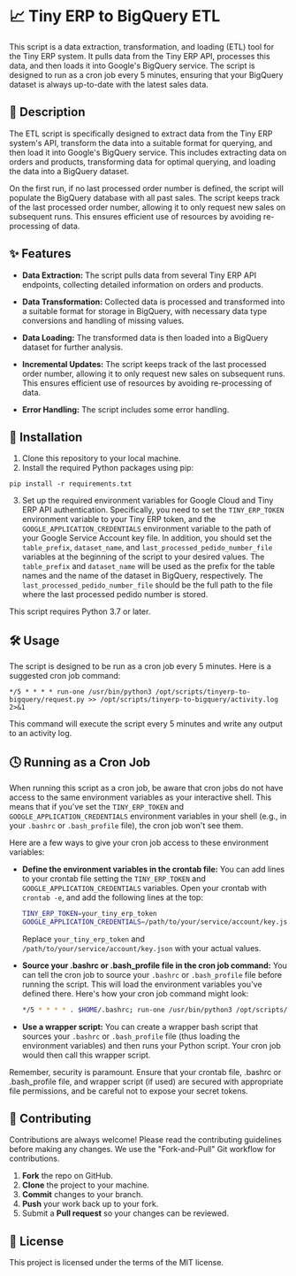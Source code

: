# 📈 Tiny ERP to BigQuery ETL

This script is a data extraction, transformation, and loading (ETL) tool for the Tiny ERP system. It pulls data from the Tiny ERP API, processes this data, and then loads it into Google's BigQuery service. The script is designed to run as a cron job every 5 minutes, ensuring that your BigQuery dataset is always up-to-date with the latest sales data.

## 📄 Description

The ETL script is specifically designed to extract data from the Tiny ERP system's API, transform the data into a suitable format for querying, and then load it into Google's BigQuery service. This includes extracting data on orders and products, transforming data for optimal querying, and loading the data into a BigQuery dataset.

On the first run, if no last processed order number is defined, the script will populate the BigQuery database with all past sales. The script keeps track of the last processed order number, allowing it to only request new sales on subsequent runs. This ensures efficient use of resources by avoiding re-processing of data.

## ✨ Features

- **Data Extraction:** The script pulls data from several Tiny ERP API endpoints, collecting detailed information on orders and products.

- **Data Transformation:** Collected data is processed and transformed into a suitable format for storage in BigQuery, with necessary data type conversions and handling of missing values.

- **Data Loading:** The transformed data is then loaded into a BigQuery dataset for further analysis.

- **Incremental Updates:** The script keeps track of the last processed order number, allowing it to only request new sales on subsequent runs. This ensures efficient use of resources by avoiding re-processing of data.

- **Error Handling:** The script includes some error handling.

## 🚀 Installation

1. Clone this repository to your local machine.
2. Install the required Python packages using pip:

```
pip install -r requirements.txt
```

3. Set up the required environment variables for Google Cloud and Tiny ERP API authentication.     Specifically, you need to set the `TINY_ERP_TOKEN` environment variable to your Tiny ERP token,     and the `GOOGLE_APPLICATION_CREDENTIALS` environment variable to the path of your Google Service Account key file.     In addition, you should set the `table_prefix`, `dataset_name`, and `last_processed_pedido_number_file` variables at the beginning of the script to your desired values.     The `table_prefix` and `dataset_name` will be used as the prefix for the table names and the name of the dataset in BigQuery, respectively.     The `last_processed_pedido_number_file` should be the full path to the file where the last processed pedido number is stored.

This script requires Python 3.7 or later.

## 🛠️ Usage

The script is designed to be run as a cron job every 5 minutes. Here is a suggested cron job command:

```
*/5 * * * * run-one /usr/bin/python3 /opt/scripts/tinyerp-to-bigquery/request.py >> /opt/scripts/tinyerp-to-bigquery/activity.log 2>&1
```

This command will execute the script every 5 minutes and write any output to an activity log.

## 🕓 Running as a Cron Job

When running this script as a cron job, be aware that cron jobs do not have access to the same environment variables as your interactive shell. This means that if you've set the `TINY_ERP_TOKEN` and `GOOGLE_APPLICATION_CREDENTIALS` environment variables in your shell (e.g., in your `.bashrc` or `.bash_profile` file), the cron job won't see them.

Here are a few ways to give your cron job access to these environment variables:

- **Define the environment variables in the crontab file:** You can add lines to your crontab file setting the `TINY_ERP_TOKEN` and `GOOGLE_APPLICATION_CREDENTIALS` variables. Open your crontab with `crontab -e`, and add the following lines at the top:

    ```bash
    TINY_ERP_TOKEN=your_tiny_erp_token
    GOOGLE_APPLICATION_CREDENTIALS=/path/to/your/service/account/key.json
    ```

    Replace `your_tiny_erp_token` and `/path/to/your/service/account/key.json` with your actual values.

- **Source your .bashrc or .bash_profile file in the cron job command:** You can tell the cron job to source your `.bashrc` or `.bash_profile` file before running the script. This will load the environment variables you've defined there. Here's how your cron job command might look:

    ```bash
    */5 * * * * . $HOME/.bashrc; run-one /usr/bin/python3 /opt/scripts/tinyerp-to-bigquery/request.py >> /opt/scripts/tinyerp-to-bigquery/activity.log 2>&1
    ```

- **Use a wrapper script:** You can create a wrapper bash script that sources your `.bashrc` or `.bash_profile` file (thus loading the environment variables) and then runs your Python script. Your cron job would then call this wrapper script.

Remember, security is paramount. Ensure that your crontab file, .bashrc or .bash_profile file, and wrapper script (if used) are secured with appropriate file permissions, and be careful not to expose your secret tokens.

## 🤝 Contributing

Contributions are always welcome! Please read the contributing guidelines before making any changes. We use the "Fork-and-Pull" Git workflow for contributions.

1. **Fork** the repo on GitHub.
2. **Clone** the project to your machine.
3. **Commit** changes to your branch.
4. **Push** your work back up to your fork.
5. Submit a **Pull request** so your changes can be reviewed.

## 📝 License

This project is licensed under the terms of the MIT license.
